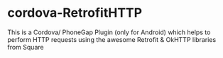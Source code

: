 # cordova-RetrofitHTTP
This is a Cordova/ PhoneGap Plugin (only for Android) which helps to perform HTTP requests using the awesome Retrofit &amp; OkHTTP libraries from Square
